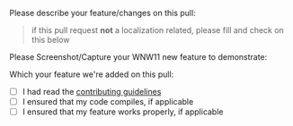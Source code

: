 Please describe your feature/changes on this pull:

> if this pull request **not** a localization related, please fill and check on this below

Please Screenshot/Capture your WNW11 new feature to demonstrate:

Which your feature we're added on this pull:

- [ ] I had read the [contributing guidelines](CONTRIBUTING.md)
- [ ] I ensured that my code compiles, if applicable
- [ ] I ensured that my feature works properly, if applicable
